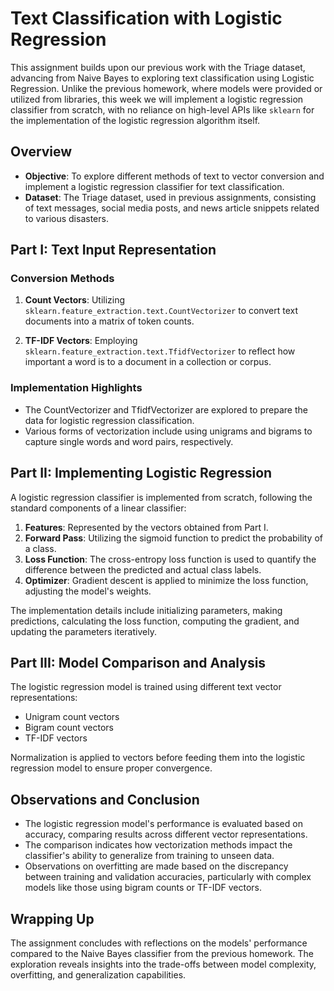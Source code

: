 # Text Classification with Logistic Regression

This assignment builds upon our previous work with the Triage dataset, advancing from Naive Bayes to exploring text classification using Logistic Regression. Unlike the previous homework, where models were provided or utilized from libraries, this week we will implement a logistic regression classifier from scratch, with no reliance on high-level APIs like `sklearn` for the implementation of the logistic regression algorithm itself.

## Overview

- **Objective**: To explore different methods of text to vector conversion and implement a logistic regression classifier for text classification.
- **Dataset**: The Triage dataset, used in previous assignments, consisting of text messages, social media posts, and news article snippets related to various disasters.

## Part I: Text Input Representation

### Conversion Methods

1. **Count Vectors**: Utilizing `sklearn.feature_extraction.text.CountVectorizer` to convert text documents into a matrix of token counts.
   
2. **TF-IDF Vectors**: Employing `sklearn.feature_extraction.text.TfidfVectorizer` to reflect how important a word is to a document in a collection or corpus.

### Implementation Highlights

- The CountVectorizer and TfidfVectorizer are explored to prepare the data for logistic regression classification.
- Various forms of vectorization include using unigrams and bigrams to capture single words and word pairs, respectively.

## Part II: Implementing Logistic Regression

A logistic regression classifier is implemented from scratch, following the standard components of a linear classifier:

1. **Features**: Represented by the vectors obtained from Part I.
2. **Forward Pass**: Utilizing the sigmoid function to predict the probability of a class.
3. **Loss Function**: The cross-entropy loss function is used to quantify the difference between the predicted and actual class labels.
4. **Optimizer**: Gradient descent is applied to minimize the loss function, adjusting the model's weights.

The implementation details include initializing parameters, making predictions, calculating the loss function, computing the gradient, and updating the parameters iteratively.

## Part III: Model Comparison and Analysis

The logistic regression model is trained using different text vector representations:

- Unigram count vectors
- Bigram count vectors
- TF-IDF vectors

Normalization is applied to vectors before feeding them into the logistic regression model to ensure proper convergence.

## Observations and Conclusion

- The logistic regression model's performance is evaluated based on accuracy, comparing results across different vector representations.
- The comparison indicates how vectorization methods impact the classifier's ability to generalize from training to unseen data.
- Observations on overfitting are made based on the discrepancy between training and validation accuracies, particularly with complex models like those using bigram counts or TF-IDF vectors.

## Wrapping Up

The assignment concludes with reflections on the models' performance compared to the Naive Bayes classifier from the previous homework. The exploration reveals insights into the trade-offs between model complexity, overfitting, and generalization capabilities.
